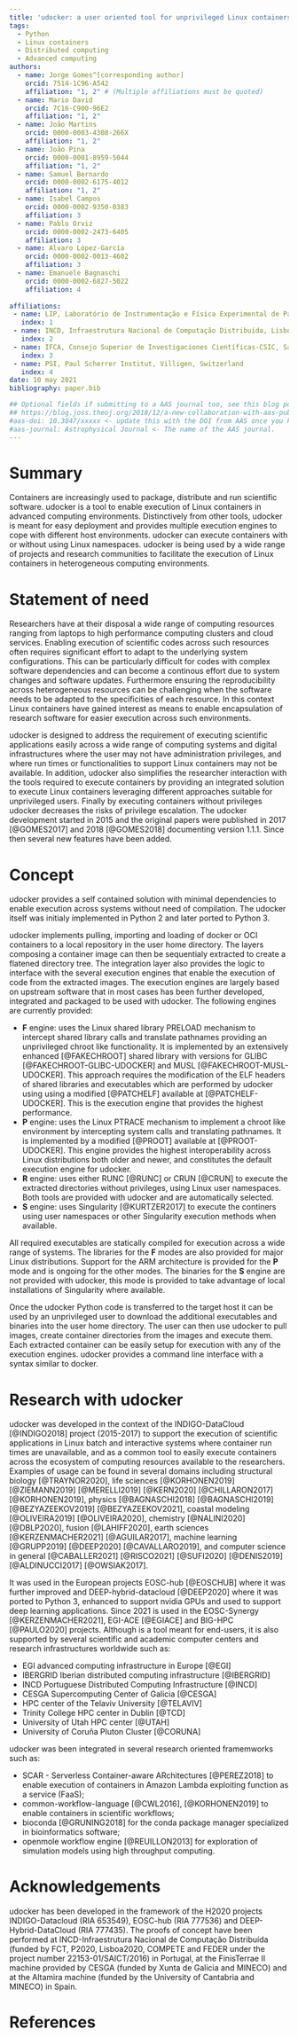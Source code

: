 ```yaml
---
title: 'udocker: a user oriented tool for unprivileged Linux containers'
tags:
  - Python
  - Linux containers
  - Distributed computing
  - Advanced computing
authors:
  - name: Jorge Gomes^[corresponding author]
    orcid: 7514-1C96-A542
    affiliation: "1, 2" # (Multiple affiliations must be quoted)
  - name: Mario David
    orcid: 7C16-C900-96E2
    affiliation: "1, 2"
  - name: João Martins
    orcid: 0000-0003-4308-266X
    affiliation: "1, 2"
  - name: João Pina
    orcid: 0000-0001-8959-5044
    affiliation: "1, 2" 
  - name: Samuel Bernardo
    orcid: 0000-0002-6175-4012
    affiliation: "1, 2"
  - name: Isabel Campos
    orcid: 0000-0002-9350-0383
    affiliation: 3
  - name: Pablo Orviz
    orcid: 0000-0002-2473-6405
    affiliation: 3
  - name: Alvaro López-García 
    orcid: 0000-0002-0013-4602
    affiliation: 3
  - name: Emanuele Bagnaschi
    orcid: 0000-0002-6827-5022
    affiliation: 4
    
affiliations:
 - name: LIP, Laboratório de Instrumentação e Física Experimental de Partículas, Lisboa, Portugal
   index: 1
 - name: INCD, Infraestrutura Nacional de Computação Distribuída, Lisboa, Portugal
   index: 2
 - name: IFCA, Consejo Superior de Investigaciones Científicas-CSIC, Santander, Spain
   index: 3
 - name: PSI, Paul Scherrer Institut, Villigen, Switzerland
   index: 4 
date: 10 may 2021
bibliography: paper.bib

## Optional fields if submitting to a AAS journal too, see this blog post:
## https://blog.joss.theoj.org/2018/12/a-new-collaboration-with-aas-publishing
#aas-doi: 10.3847/xxxxx <- update this with the DOI from AAS once you know it.
#aas-journal: Astrophysical Journal <- The name of the AAS journal.
---
```


# Summary

Containers are increasingly used to package, distribute and run scientific software. 
udocker is a tool to enable execution of Linux containers in advanced computing
environments. Distinctively from other tools, udocker is meant for easy deployment
and provides multiple execution engines to cope with different host environments. 
udocker can execute containers with or without using Linux namespaces. udocker is 
being used by a wide range of projects and research communities to facilitate the 
execution of Linux containers in heterogeneous computing environments.

# Statement of need

Researchers have at their disposal a wide range of computing resources ranging
from laptops to high performance computing clusters and cloud services. Enabling 
execution of scientific codes across such resources often requires significant 
effort to adapt to the underlying system configurations. This can be particularly
difficult for codes with complex software dependencies and can become a continous 
effort due to system changes and software updates. Furthermore ensuring the 
reproducibility across heterogeneous resources can be challenging when the software 
needs to be adapted to the specificities of each resource. In this context Linux 
containers have gained interest as means to enable encapsulation of research 
software for easier execution across such environments.

udocker is designed to address the requirement of executing 
scientific applications easily across a wide range of computing systems and digital 
infrastructures where the user may not have administration privileges, and where
run times or functionalities to support Linux containers may not be available. 
In addition, udocker also simplifies the researcher interaction with the tools 
required to execute containers by providing an integrated solution to execute 
Linux containers leveraging different approaches suitable for unprivileged
users. Finally by executing containers without privileges udocker decreases the 
risks of privilege escalation. The udocker development started in 2015 and 
the original papers were published in 2017 [@GOMES2017] and 2018 [@GOMES2018] 
documenting version 1.1.1. Since then several new features have been added.

# Concept
udocker provides a self contained solution with minimal dependencies to enable
execution across systems without need of compilation. The udocker itself was 
initialy implemented in Python 2 and later ported to Python 3.

udocker implements pulling, importing and loading of docker or OCI containers to 
a local repository in the user home directory. The layers composing a container 
image can then be sequentialy extracted to create a flatened directory tree.
The integration layer also provides the logic to interface with the several 
execution engines that enable the execution of code from the extracted images.
The execution engines are largely based on upstream software that in most cases
has been further developed, integrated and packaged to be used with udocker. The 
following engines are currently provided:

* **F** engine: uses the Linux shared library PRELOAD mechanism to intercept
  shared library calls and translate pathnames providing an unprivileged chroot 
  like functionality. It is implemented by an extensively enhanced [@FAKECHROOT] 
  shared library with versions for GLIBC [@FAKECHROOT-GLIBC-UDOCKER] and MUSL 
  [@FAKECHROOT-MUSL-UDOCKER]. 
  This approach requires the modification of the ELF headers of shared libraries 
  and executables which are performed by udocker using using a modified [@PATCHELF] 
  available at [@PATCHELF-UDOCKER]. This is the execution engine that provides the 
  highest performance. 
* **P** engine: uses the Linux PTRACE mechanism to implement a chroot like 
  environment by intercepting system calls and translating pathnames. It is 
  implemented by a modified [@PROOT] available at [@PROOT-UDOCKER]. This engine 
  provides the highest interoperability across Linux distributions both older 
  and newer, and constitutes the default execution engine for udocker. 
* **R** engine: uses either RUNC [@RUNC] or CRUN [@CRUN] to execute the extracted 
  directories without privileges, using Linux user namespaces. Both tools are 
  provided with udocker and are automatically selected.
* **S** engine: uses Singularity [@KURTZER2017] to execute the continers using 
  user namespaces or other Singularity execution methods when available. 
  
All required executables are statically compiled for execution across a
wide range of systems. The libraries for the **F** modes are also provided
for major Linux distributions. Support for the ARM architecture is provided 
for the **P** mode and is ongoing for the other modes. The binaries for the 
**S** engine are not provided with udocker, this mode is provided to take 
advantage of local installations of Singularity where available.

Once the udocker Python code is transferred to the target host it can be 
used by an unprivileged user to download the additional executables and 
binaries into the user home directory. The user can then use udocker to 
pull images, create container directories from the images and execute them. 
Each extracted container can be easily setup for execution with any of the 
execution engines. udocker provides a command line interface with a syntax 
similar to docker.

# Research with udocker
udocker was developed in the context of the INDIGO-DataCloud [@INDIGO2018] project 
(2015-2017) to support the execution of scientific applications in Linux batch 
and interactive systems where container run times are unavailable, and as a 
common tool to easily execute containers across the ecosystem of computing 
resources available to the researchers. Examples of usage can be found in
several domains including structural biology [@TRAYNOR2020], 
life sciences [@KORHONEN2019] [@ZIEMANN2019] [@MERELLI2019] [@KERN2020] [@CHILLARON2017] [@KORHONEN2019], 
physics [@BAGNASCHI2018] [@BAGNASCHI2019] [@BEZYAZEEKOV2019] [@BEZYAZEEKOV2021],
coastal modeling [@OLIVEIRA2019] [@OLIVEIRA2020], 
chemistry [@NALINI2020] [@DBLP2020],
fusion [@LAHIFF2020],
earth sciences [@KERZENMACHER2021] [@AGUILAR2017],
machine learning [@GRUPP2019] [@DEEP2020] [@CAVALLARO2019],
and computer science in general [@CABALLER2021] [@RISCO2021] [@SUFI2020] [@DENIS2019] [@ALDINUCCI2017] [@OWSIAK2017].


It was used in the European projects EOSC-hub [@EOSCHUB] where it 
was further improved and DEEP-hybrid-datacloud [@DEEP2020] where it was ported 
to Python 3, enhanced to support nvidia GPUs and used to support deep 
learning applications. Since 2021 is used in the EOSC-Synergy [@KERZENMACHER2021], 
EGI-ACE [@EGIACE] and BIG-HPC [@PAULO2020] projects. Although is a tool meant for
end-users, it is also supported by several scientific and academic computer 
centers and research infrastructures worldwide such as:
* EGI advanced computing infrastructure in Europe [@EGI]
* IBERGRID Iberian distributed computing infrastructure [@IBERGRID]
* INCD Portuguese Distributed Computing Infrastructure [@INCD]
* CESGA Supercomputing Center of Galicia [@CESGA]
* HPC center of the Telaviv University  [@TELAVIV]
* Trinity College HPC center in Dublin [@TCD]
* University of Utah HPC center [@UTAH] 
* University of Coruña Pluton Cluster [@CORUNA]

udocker was been integrated in several research oriented framemworks such as: 
* SCAR - Serverless Container-aware ARchitectures [@PEREZ2018] to enable execution of containers in Amazon Lambda exploiting function as a service (FaaS);
* common-workflow-language [@CWL2016], [@KORHONEN2019] to enable containers in scientific workflows;
* bioconda [@GRUNING2018] for the conda package manager specialized in bioinformatics software;
* openmole  workflow engine [@REUILLON2013] for exploration of simulation models using high throughput computing.


# Acknowledgements

udocker has been developed in the framework of the H2020 projects INDIGO-Datacloud (RIA 653549), EOSC-hub (RIA 777536) and DEEP-Hybrid-DataCloud (RIA 777435). The proofs of concept have been performed at INCD-Infraestrutura Nacional de Computação Distribuída (funded by FCT, P2020, Lisboa2020, COMPETE and FEDER under the project number 22153-01/SAICT/2016) in Portugal, at the FinisTerrae II machine provided by CESGA (funded by Xunta de Galicia and MINECO) and at the Altamira machine (funded by the University of Cantabria and MINECO) in Spain.

# References



